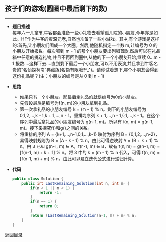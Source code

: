## **孩子们的游戏(圆圈中最后剩下的数)**
-------------------------------------
* **题目描述**  
每年六一儿童节,牛客都会准备一些小礼物去看望孤儿院的小朋友,今年亦是如此。HF作为牛客的资深元老,自然也准备了一些小游戏。其中,有个游戏是这样的:首先,让小朋友们围成一个大圈。然后,他随机指定一个数 m,让编号为 0 的小朋友开始报数。每次喊到 m - 1 的那个小朋友要出列唱首歌,然后可以在礼品箱中任意的挑选礼物,并且不再回到圈中,从他的下一个小朋友开始,继续 0...m - 1 报数....这样下去....直到剩下最后一个小朋友,可以不用表演,并且拿到牛客名贵的“名侦探柯南”典藏版(名额有限哦!!^_^)。请你试着想下,哪个小朋友会得到这份礼品呢？(注：小朋友的编号是从 0 到 n - 1)
* **思路**  
  + 如果只有一个小朋友，那最后拿礼品的就是编号为0的小朋友。
  + 先假设最后是编号为f(n, m)的小朋友拿到礼品。
  + 第一次拿礼品的小朋友编号 k = (m - 1) % n。剩下的小朋友编号为 0,1,2,…,k - 1,k + 1,…,n - 1。重排为序列 k + 1,…,n - 1,0,1,…,k - 1。在这个序列中最后拿礼品的小朋友编号为 g(n-1, m)。所以有 f(n, m) = g(n-1, m)。接下来探究f()和g()之间的关系。
  + 将重排的序列 A = {k+1,…,n-1,0,1,…,k-1} 映射为序列 B = {0,1,2,…,n-2}，易得映射规则为 B = (A - k - 1) % n。由此可得逆映射 A = (B + k + 1) % n。由 3 已知 g(n-1, m) ∈ A，f(n-1, m) ∈ B，故有 f(n, m) = g(n-1, m) = [f(n-1, m) + k + 1] % n。将 3 中的 k = (m - 1) % n 代入，可得 f(n, m) = [f(n-1, m) + m] % n。由此可以建立迭代公式进行递归计算。
* **代码**  

    ``` java
    public class Solution {
        public int LastRemaining_Solution(int n, int m) {
            if(n < 1 || m < 1) {
                return -1;
            }
            if(n == 1) {
                return 0;
            }
            return (LastRemaining_Solution(n-1, m) + m) % n;
        }
    }
    ```

[返回目录](https://maxwell-l.github.io/WriteSomething/something/swordoffer)